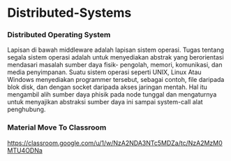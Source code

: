 # Distributed-Systems
### Distributed Operating System
Lapisan di bawah middleware adalah lapisan sistem operasi. Tugas tentang segala sistem operasi adalah untuk menyediakan abstrak yang berorientasi mendasari masalah sumber daya fisik- pengolah, memori, komunikasi, dan media penyimpanan. Suatu sistem operasi seperti UNIX, Linux Atau Windows menyediakan programmer tersebut, sebagai contoh, file daripada blok disk, dan dengan socket daripada akses jaringan mentah. Hal itu mengambil alih sumber daya phisik pada node tunggal dan mengaturnya untuk menyajikan abstraksi sumber daya ini sampai system-call alat penghubung.

### Material Move To Classroom
https://classroom.google.com/u/1/w/NzA2NDA3NTc5MDZa/tc/NzA2MzM0MTU4ODNa
